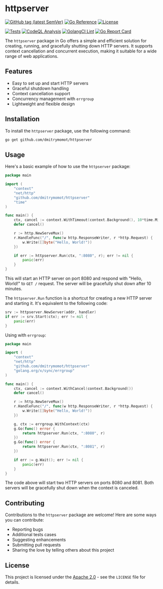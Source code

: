 # httpserver

[![GitHub tag (latest SemVer)](https://img.shields.io/github/tag/dmitrymomot/httpserver)](https://github.com/dmitrymomot/httpserver)
[![Go Reference](https://pkg.go.dev/badge/github.com/dmitrymomot/httpserver.svg)](https://pkg.go.dev/github.com/dmitrymomot/httpserver)
[![License](https://img.shields.io/github/license/dmitrymomot/httpserver)](https://github.com/dmitrymomot/httpserver/blob/main/LICENSE)

[![Tests](https://github.com/dmitrymomot/httpserver/actions/workflows/tests.yml/badge.svg)](https://github.com/dmitrymomot/httpserver/actions/workflows/tests.yml)
[![CodeQL Analysis](https://github.com/dmitrymomot/httpserver/actions/workflows/codeql-analysis.yml/badge.svg)](https://github.com/dmitrymomot/httpserver/actions/workflows/codeql-analysis.yml)
[![GolangCI Lint](https://github.com/dmitrymomot/httpserver/actions/workflows/golangci-lint.yml/badge.svg)](https://github.com/dmitrymomot/httpserver/actions/workflows/golangci-lint.yml)
[![Go Report Card](https://goreportcard.com/badge/github.com/dmitrymomot/httpserver)](https://goreportcard.com/report/github.com/dmitrymomot/httpserver)

The `httpserver` package in Go offers a simple and efficient solution for creating, running, and gracefully shutting down HTTP servers. It supports context cancellation and concurrent execution, making it suitable for a wide range of web applications.

## Features

- Easy to set up and start HTTP servers
- Graceful shutdown handling
- Context cancellation support
- Concurrency management with `errgroup`
- Lightweight and flexible design

## Installation

To install the `httpserver` package, use the following command:

```bash
go get github.com/dmitrymomot/httpserver
```

## Usage

Here's a basic example of how to use the `httpserver` package:

```go
package main

import (
    "context"
    "net/http"
    "github.com/dmitrymomot/httpserver"
    "time"
)

func main() {
    ctx, cancel := context.WithTimeout(context.Background(), 10*time.Minute)
    defer cancel()

    r := http.NewServeMux()
    r.HandleFunc("/", func(w http.ResponseWriter, r *http.Request) {
        w.Write([]byte("Hello, World!"))
    })

    if err := httpserver.Run(ctx, ":8080", r); err != nil {
        panic(err)
    }
}
```

This will start an HTTP server on port 8080 and respond with "Hello, World!" to `GET /` request. The server will be gracefully shut down after 10 minutes.

The `httpserver.Run` function is a shortcut for creating a new HTTP server and starting it. It's equivalent to the following code:

```go
srv := httpserver.NewServer(addr, handler)
if err := srv.Start(ctx); err != nil {
    panic(err)
}
```

Using with `errgroup`:

```go
package main

import (
    "context"
    "net/http"
    "github.com/dmitrymomot/httpserver"
    "golang.org/x/sync/errgroup"
)

func main() {
    ctx, cancel := context.WithCancel(context.Background())
    defer cancel()

    r := http.NewServeMux()
    r.HandleFunc("/", func(w http.ResponseWriter, r *http.Request) {
        w.Write([]byte("Hello, World!"))
    })

    g, ctx := errgroup.WithContext(ctx)
    g.Go(func() error {
        return httpserver.Run(ctx, ":8080", r)
    })
    g.Go(func() error {
        return httpserver.Run(ctx, ":8081", r)
    })

    if err := g.Wait(); err != nil {
        panic(err)
    }
}
```

The code above will start two HTTP servers on ports 8080 and 8081. Both servers will be gracefully shut down when the context is canceled.

## Contributing

Contributions to the `httpserver` package are welcome! Here are some ways you can contribute:

- Reporting bugs
- Additional tests cases
- Suggesting enhancements
- Submitting pull requests
- Sharing the love by telling others about this project

## License

This project is licensed under the [Apache 2.0](LICENSE) - see the `LICENSE` file for details.